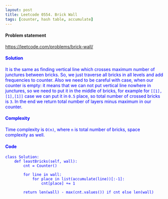 ```yaml
---
layout: post
title: Leetcode 0554. Brick Wall
tags: [counter, hash table, accumulate]
---
```


#### Problem statement

<a href="https://leetcode.com/problems/brick-wall/"> <font color = blue>https://leetcode.com/problems/brick-wall/

#### Solution
It is the same as finding vertical line which crosses maximum number of junctures between bricks. So, we just traverse all bricks in all levels and add frequencies to counter. Also we need to be careful with case, when our counter is empty: it means that we can not put vertical line nowhere in junctures, so we need to put it in the middle of bricks, for example for `[[1],[1],[1]]` case we can put it in `0.5` place, so total number of crossed bricks is `3`.
In the end we return total number of layers minus maximum in our counter.

#### Complexity
Time complexity is `O(n)`, where `n` is total number of bricks, space complexity as well.

#### Code
```
class Solution:
    def leastBricks(self, wall):
        cnt = Counter()
        
        for line in wall:
            for place in list(accumulate(line))[:-1]:
                cnt[place] += 1
                
        return len(wall) - max(cnt.values()) if cnt else len(wall)
```